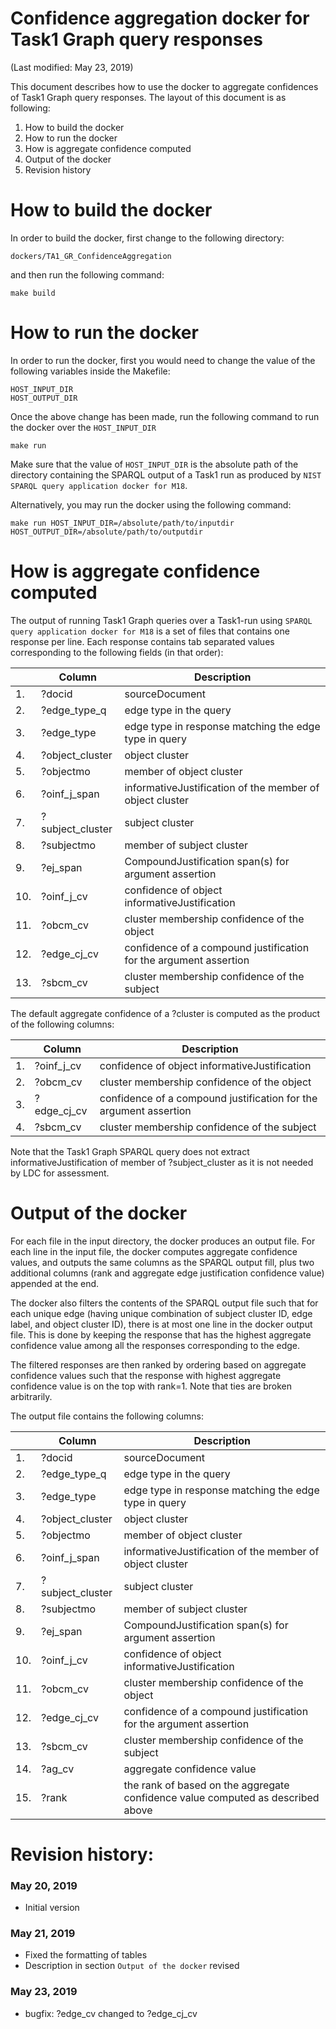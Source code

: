 # Confidence aggregation docker for Task1 Graph query responses

(Last modified: May 23, 2019)

This document describes how to use the docker to aggregate confidences of Task1 Graph query responses. The layout of this document is as following:

  1. How to build the docker
  2. How to run the docker
  3. How is aggregate confidence computed
  4. Output of the docker
  5. Revision history

# How to build the docker

In order to build the docker, first change to the following directory:

`dockers/TA1_GR_ConfidenceAggregation`

and then run the following command:

~~~
make build
~~~

# How to run the docker

In order to run the docker, first you would need to change the value of the following variables inside the Makefile:

~~~
HOST_INPUT_DIR
HOST_OUTPUT_DIR
~~~

Once the above change has been made, run the following command to run the docker over the `HOST_INPUT_DIR`

~~~
make run
~~~

Make sure that the value of `HOST_INPUT_DIR` is the absolute path of the directory containing the SPARQL output of a Task1 run as produced by `NIST SPARQL query application docker for M18`.

Alternatively, you may run the docker using the following command:

~~~
make run HOST_INPUT_DIR=/absolute/path/to/inputdir HOST_OUTPUT_DIR=/absolute/path/to/outputdir
~~~

# How is aggregate confidence computed

The output of running Task1 Graph queries over a Task1-run using `SPARQL query application docker for M18` is a set of files that contains one response per line. Each response contains tab separated values corresponding to the following fields (in that order):

|     | Column            | Description |
|-----|-------------------|-------------|
| 1.  | ?docid            |  sourceDocument |
| 2.  | ?edge_type_q      |  edge type in the query |
| 3.  | ?edge_type        |  edge type in response matching the edge type in query |
| 4.  | ?object_cluster   |  object cluster |
| 5.  | ?objectmo         |  member of object cluster |
| 6.  | ?oinf_j_span      |  informativeJustification of the member of object cluster |
| 7.  | ?subject_cluster  |  subject cluster |
| 8.  | ?subjectmo        |  member of subject cluster |
| 9.  | ?ej_span          |  CompoundJustification span(s) for argument assertion |
| 10. | ?oinf_j_cv        |  confidence of object informativeJustification |
| 11. | ?obcm_cv          |  cluster membership confidence of the object |
| 12. | ?edge_cj_cv       |  confidence of a compound justification for the argument assertion |
| 13. | ?sbcm_cv          |  cluster membership confidence of the subject |

The default aggregate confidence of a ?cluster is computed as the product of the following columns:

|     | Column            | Description |
|-----|-------------------|-------------|
| 1.  | ?oinf_j_cv        |  confidence of object informativeJustification |
| 2.  | ?obcm_cv          |  cluster membership confidence of the object |
| 3.  | ?edge_cj_cv       |  confidence of a compound justification for the argument assertion |
| 4.  | ?sbcm_cv          |  cluster membership confidence of the subject |

Note that the Task1 Graph SPARQL query does not extract informativeJustification of member of ?subject_cluster as it is not needed by LDC for assessment.

# Output of the docker

For each file in the input directory, the docker produces an output file. For each line in the input file, the docker computes aggregate confidence values, and outputs the same columns as the SPARQL output fill, plus two additional columns (rank and aggregate edge justification confidence value) appended at the end.

The docker also filters the contents of the SPARQL output file such that for each unique edge (having unique combination of subject cluster ID, edge label, and object cluster ID), there is at most one line in the docker output file. This is done by keeping the response that has the highest aggregate confidence value among all the responses corresponding to the edge.

The filtered responses are then ranked by ordering based on aggregate confidence values such that the response with highest aggregate confidence value is on the top with rank=1. Note that ties are broken arbitrarily.

The output file contains the following columns:

|     | Column            | Description |
|-----|-------------------|-------------|
| 1.  | ?docid            |  sourceDocument |
| 2.  | ?edge_type_q      |  edge type in the query |
| 3.  | ?edge_type        |  edge type in response matching the edge type in query |
| 4.  | ?object_cluster   |  object cluster |
| 5.  | ?objectmo         |  member of object cluster |
| 6.  | ?oinf_j_span      |  informativeJustification of the member of object cluster |
| 7.  | ?subject_cluster  |  subject cluster |
| 8.  | ?subjectmo        |  member of subject cluster |
| 9.  | ?ej_span          |  CompoundJustification span(s) for argument assertion |
| 10. | ?oinf_j_cv        |  confidence of object informativeJustification |
| 11. | ?obcm_cv          |  cluster membership confidence of the object |
| 12. | ?edge_cj_cv       |  confidence of a compound justification for the argument assertion |
| 13. | ?sbcm_cv          |  cluster membership confidence of the subject |
| 14. | ?ag_cv            |  aggregate confidence value
| 15. | ?rank             |  the rank of based on the aggregate confidence value computed as described above

# Revision history:
### May 20, 2019
  * Initial version

### May 21, 2019
  * Fixed the formatting of tables
  * Description in section `Output of the docker` revised

### May 23, 2019
  * bugfix: ?edge_cv changed to ?edge_cj_cv